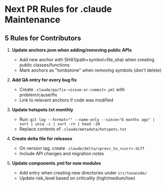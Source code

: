 # Next PR Rules for .claude Maintenance

## 5 Rules for Contributors

1. **Update anchors.json when adding/removing public APIs**
   - Add new anchor with SHA1(path+symbol+file_sha) when creating public classes/functions
   - Mark anchors as "tombstone" when removing symbols (don't delete)

2. **Add QA entry for every bug fix**
   - Create `.claude/qa/fix-<issue-or-commit>.yml` with problem/cause/fix
   - Link to relevant anchors if code was modified

3. **Update hotspots.txt monthly**
   - Run: `git log --format="" --name-only --since="6 months ago" | sort | uniq -c | sort -rn | head -20`
   - Replace contents of `.claude/metadata/hotspots.txt`

4. **Create delta file for releases**
   - On version tag, create `.claude/delta/<prev>_to_<curr>.diff`
   - Include API changes and migration notes

5. **Update components.yml for new modules**
   - Add entry when creating new directories under `src/tunacode/`
   - Update risk_level based on criticality (high/medium/low)
